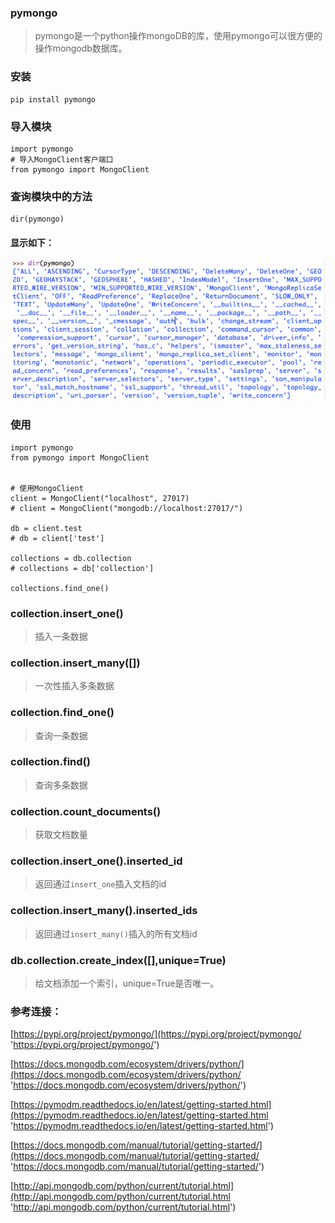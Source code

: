 ### pymongo

> pymongo是一个python操作mongoDB的库，使用pymongo可以很方便的操作mongodb数据库。

### 安装

```
pip install pymongo
```

### 导入模块

```
import pymongo
# 导入MongoClient客户端口
from pymongo import MongoClient

```

### 查询模块中的方法

```
dir(pymongo)
```
#### 显示如下：

![../../images/QQ20181118-115322@2x.png](../../images/QQ20181118-115322@2x.png)

### 使用

```
import pymongo
from pymongo import MongoClient


# 使用MongoClient
client = MongoClient("localhost", 27017)
# client = MongoClient("mongodb://localhost:27017/")

db = client.test
# db = client['test']

collections = db.collection
# collections = db['collection']

collections.find_one()

```

### collection.insert_one()

> 插入一条数据

### collection.insert_many([])

> 一次性插入多条数据

### collection.find_one()

> 查询一条数据

### collection.find()

> 查询多条数据

### collection.count_documents()

> 获取文档数量

### collection.insert_one().inserted_id

> 返回通过```insert_one```插入文档的id

### collection.insert_many().inserted_ids

> 返回通过```insert_many()```插入的所有文档id

### db.collection.create_index([],unique=True)

> 给文档添加一个索引，unique=True是否唯一。

### 参考连接：

[https://pypi.org/project/pymongo/](https://pypi.org/project/pymongo/ 'https://pypi.org/project/pymongo/')

[https://docs.mongodb.com/ecosystem/drivers/python/](https://docs.mongodb.com/ecosystem/drivers/python/ 'https://docs.mongodb.com/ecosystem/drivers/python/')

[https://pymodm.readthedocs.io/en/latest/getting-started.html](https://pymodm.readthedocs.io/en/latest/getting-started.html 'https://pymodm.readthedocs.io/en/latest/getting-started.html')

[https://docs.mongodb.com/manual/tutorial/getting-started/](https://docs.mongodb.com/manual/tutorial/getting-started/ 'https://docs.mongodb.com/manual/tutorial/getting-started/')

[http://api.mongodb.com/python/current/tutorial.html](http://api.mongodb.com/python/current/tutorial.html 'http://api.mongodb.com/python/current/tutorial.html')